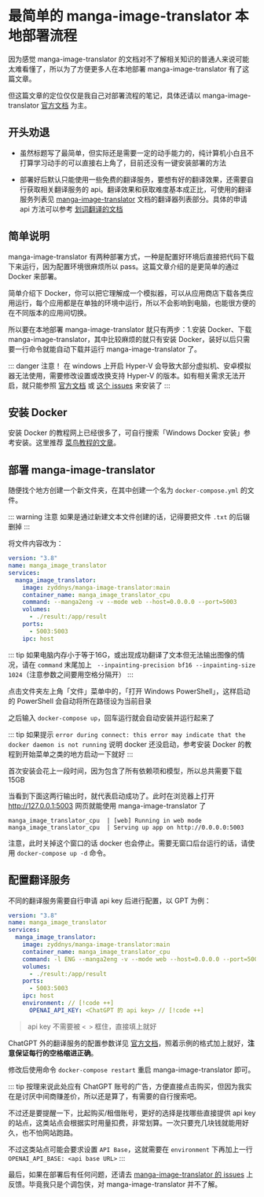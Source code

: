 # 最简单的 manga-image-translator 本地部署流程

因为感觉 manga-image-translator 的文档对不了解相关知识的普通人来说可能太难看懂了，所以为了方便更多人在本地部署 manga-image-translator 有了这篇文章。

但这篇文章的定位仅仅是我自己对部署流程的笔记，具体还请以 manga-image-translator [官方文档](https://github.com/zyddnys/manga-image-translator/blob/main/README_CN.md) 为主。

## 开头劝退

- 虽然标题写了最简单，但实际还是需要一定的动手能力的，纯计算机小白且不打算学习动手的可以直接右上角了，目前还没有一键安装部署的方法

- 部署好后默认只能使用一些免费的翻译服务，要想有好的翻译效果，还需要自行获取相关翻译服务的 api。翻译效果和获取难度基本成正比，可使用的翻译服务列表见 [manga-image-translator](https://github.com/zyddnys/manga-image-translator/blob/main/README_CN.md#翻译器列表) 文档的翻译器列表部分。具体的申请 api 方法可以参考 [划词翻译的文档](https://hcfy.app/docs/services/intro/#apply)

## 简单说明

manga-image-translator 有两种部署方式，一种是配置好环境后直接把代码下载下来运行，因为配置环境很麻烦所以 pass。这篇文章介绍的是更简单的通过 Docker 来部署。

简单介绍下 Docker，你可以把它理解成一个模拟器，可以从应用商店下载各类应用运行，每个应用都是在单独的环境中运行，所以不会影响到电脑，也能很方便的在不同版本的应用间切换。

所以要在本地部署 manga-image-translator 就只有两步：1.安装 Docker、下载 manga-image-translator，其中比较麻烦的就只有安装 Docker，装好以后只需要一行命令就能自动下载并运行 manga-image-translator 了。

::: danger 注意！
在 windows 上开启 Hyper-V 会导致大部分虚拟机、安卓模拟器无法使用，需要修改设置或改换支持 Hyper-V 的版本。如有相关需求无法开启，就只能参照 [官方文档](https://github.com/zyddnys/manga-image-translator/blob/main/README_CN.md#使用说明) 或 [这个 issues](https://github.com/zyddnys/manga-image-translator/issues/333#issuecomment-1612383229) 来安装了
:::

## 安装 Docker

安装 Docker 的教程网上已经很多了，可自行搜索「Windows Docker 安装」参考安装。这里推荐 [菜鸟教程的文章](https://www.runoob.com/docker/windows-docker-install.html)。

## 部署 manga-image-translator

随便找个地方创建一个新文件夹，在其中创建一个名为 `docker-compose.yml` 的文件。

::: warning 注意
如果是通过新建文本文件创建的话，记得要把文件 `.txt` 的后辍删掉
:::

将文件内容改为：

```yaml
version: "3.8"
name: manga_image_translator
services:
  manga_image_translator:
    image: zyddnys/manga-image-translator:main
    container_name: manga_image_translator_cpu
    command: --manga2eng -v --mode web --host=0.0.0.0 --port=5003
    volumes:
      - ./result:/app/result
    ports:
      - 5003:5003
    ipc: host
```

::: tip
如果电脑内存小于等于16G，或出现成功翻译了文本但无法输出图像的情况，请在 `command` 末尾加上 ` --inpainting-precision bf16 --inpainting-size 1024`（注意参数之间要用空格分隔开）
:::

点击文件夹左上角「文件」菜单中的，「打开 Windows PowerShell」，这样启动的 PowerShell 会自动将所在路径设为当前目录

之后输入 `docker-compose up`，回车运行就会自动安装并运行起来了

::: tip
如果提示 `error during connect: this error may indicate that the docker daemon is not running` 说明 docker 还没启动，参考安装 Docker 的教程到开始菜单之类的地方启动一下就好
:::

首次安装会花上一段时间，因为包含了所有依赖项和模型，所以总共需要下载 15GB

当看到下面这两行输出时，就代表启动成功了。此时在浏览器上打开 <http://127.0.0.1:5003> 网页就能使用 manga-image-translator 了

```
manga_image_translator_cpu  | [web] Running in web mode
manga_image_translator_cpu  | Serving up app on http://0.0.0.0:5003
```

注意，此时关掉这个窗口的话 docker 也会停止。需要无窗口后台运行的话，请使用 `docker-compose up -d` 命令。

## 配置翻译服务

不同的翻译服务需要自行申请 api key 后进行配置，以 GPT 为例：

```yaml
version: "3.8"
name: manga_image_translator
services:
  manga_image_translator:
    image: zyddnys/manga-image-translator:main
    container_name: manga_image_translator_cpu
    command: -l ENG --manga2eng -v --mode web --host=0.0.0.0 --port=5003
    volumes:
      - ./result:/app/result
    ports:
      - 5003:5003
    ipc: host
    environment: // [!code ++]
      OPENAI_API_KEY: <ChatGPT 的 api key> // [!code ++]
```

> api key 不需要被 `< >` 框住，直接填上就好

ChatGPT 外的翻译服务的配置参数详见 [官方文档](https://github.com/zyddnys/manga-image-translator/blob/main/README_CN.md#翻译器列表)，照着示例的格式加上就好，**注意保证每行的空格缩进正确**。

修改后使用命令 `docker-compose restart` 重启 manga-image-translator 即可。

::: tip
按理来说此处应有 ChatGPT 账号的广告，方便直接点击购买，但因为我实在是讨厌中间商赚差价，所以还是算了，有需要的自行搜索吧。

不过还是要提醒一下，比起购买/租借账号，更好的选择是找哪些直接提供 api key 的站点，这类站点会根据实时用量扣费，非常划算。一次只要充几块钱就能用好久，也不怕网站跑路。

不过这类站点可能会要求设置 `API Base`，这就需要在 `environment` 下再加上一行 `OPENAI_API_BASE: <api base URL>`
:::

最后，如果在部署后有任何问题，还请去 [manga-image-translator 的 issues](https://github.com/zyddnys/manga-image-translator/issues) 上反馈。毕竟我只是个调包侠，对 manga-image-translator 并不了解。
